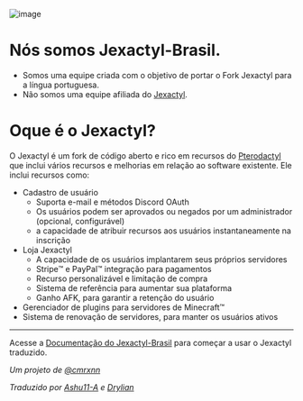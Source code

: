 ![image](https://cdn.discordapp.com/attachments/1005181663027929210/1079510945140838612/Novo_projeto_16_754EADD.gif)

# Nós somos Jexactyl-Brasil.

- Somos uma equipe criada com o objetivo de portar o Fork Jexactyl para a língua portuguesa.
- Não somos uma equipe afiliada do [Jexactyl](https://jexactyl.com).

# Oque é o Jexactyl?

O Jexactyl é um fork de código aberto e rico em recursos do [Pterodactyl](https://pterodactyl.io) que inclui vários recursos e melhorias em relação ao software existente.
Ele inclui recursos como:
- Cadastro de usuário
   - Suporta e-mail e métodos Discord OAuth
   - Os usuários podem ser aprovados ou negados por um administrador (opcional, configurável)
   - a capacidade de atribuir recursos aos usuários instantaneamente na inscrição
- Loja Jexactyl
   - A capacidade de os usuários implantarem seus próprios servidores
   - Stripe:tm: e PayPal:tm: integração para pagamentos
   - Recurso personalizável e limitação de compra
   - Sistema de referência para aumentar sua plataforma
   - Ganho AFK, para garantir a retenção do usuário
- Gerenciador de plugins para servidores  de Minecraft:tm: 
- Sistema de renovação de servidores, para manter os usuários ativos
***

Acesse a [Documentação do Jexactyl-Brasil](https://docs.jexactylbrasil.ml) para começar a usar o Jexactyl traduzido.

*Um projeto de [@cmrxnn](https://github.com/cmrxnn)*

*Traduzido por [Ashu11-A](https://github.com/Ashu11-A) e [Drylian](https://github.com/drylian)*
